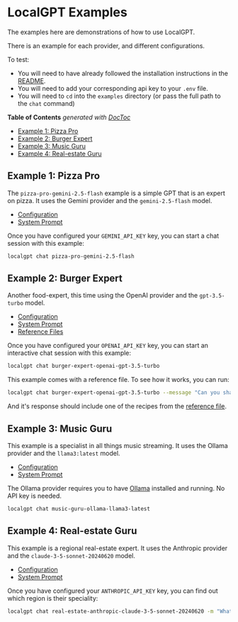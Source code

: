 # LocalGPT Examples

The examples here are demonstrations of how to use LocalGPT.

There is an example for each provider, and different configurations.

To test:
- You will need to have already followed the installation instructions in the [README](../README.md#installation--configuration).
- You will need to add your corresponding api key to your `.env` file.
- You will need to `cd` into the `examples` directory (or pass the full path to the `chat` command)

<!-- START doctoc generated TOC please keep comment here to allow auto update -->
<!-- DON'T EDIT THIS SECTION, INSTEAD RE-RUN doctoc TO UPDATE -->
**Table of Contents**  *generated with [DocToc](https://github.com/thlorenz/doctoc)*

- [Example 1: Pizza Pro](#example-1-pizza-pro)
- [Example 2: Burger Expert](#example-2-burger-expert)
- [Example 3: Music Guru](#example-3-music-guru)
- [Example 4: Real-estate Guru](#example-4-real-estate-guru)

<!-- END doctoc generated TOC please keep comment here to allow auto update -->

## Example 1: Pizza Pro

The `pizza-pro-gemini-2.5-flash` example is a simple GPT that is an expert on pizza. It uses the Gemini provider and the `gemini-2.5-flash` model.

- [Configuration](./pizza-pro-gemini-2.5-flash/gpt.json)
- [System Prompt](./pizza-pro-gemini-2.5-flash/SYSTEM_PROMPT.md)

Once you have configured your `GEMINI_API_KEY` key, you can start a chat session with this example:

```bash
localgpt chat pizza-pro-gemini-2.5-flash
```

## Example 2: Burger Expert

Another food-expert, this time using the OpenAI provider and the `gpt-3.5-turbo` model.

- [Configuration](./burger-expert-openai-gpt-3.5-turbo/gpt.json)
- [System Prompt](./burger-expert-openai-gpt-3.5-turbo/SYSTEM_PROMPT.md)
- [Reference Files](./burger-expert-openai-gpt-3.5-turbo/reference-files)

Once you have configured your `OPENAI_API_KEY` key, you can start an interactive chat session with this example:

```bash
localgpt chat burger-expert-openai-gpt-3.5-turbo
```

This example comes with a reference file. To see how it works, you can run:

```bash
localgpt chat burger-expert-openai-gpt-3.5-turbo --message "Can you share with me one of your top secret recipes?" --verbose
```

And it's response should include one of the recipes from the [reference file](./burger-expert-openai-gpt-3.5-turbo/reference-files/top-secret-recipes.md).

## Example 3: Music Guru

This example is a specialist in all things music streaming. It uses the Ollama provider and the `llama3:latest` model.

- [Configuration](./music-guru-ollama-llama3-latest/gpt.json)
- [System Prompt](./music-guru-ollama-llama3-latest/SYSTEM_PROMPT.md)

The Ollama provider requires you to have [Ollama](https://ollama.com/) installed and running. No API key is needed.

```bash
localgpt chat music-guru-ollama-llama3-latest
```

## Example 4: Real-estate Guru

This example is a regional real-estate expert. It uses the Anthropic provider and the `claude-3-5-sonnet-20240620` model.

- [Configuration](./real-estate-anthropic-claude-3-5-sonnet-20240620/gpt.json)
- [System Prompt](./real-estate-anthropic-claude-3-5-sonnet-20240620/SYSTEM_PROMPT.md)

Once you have configured your `ANTHROPIC_API_KEY` key, you can find out which region is their speciality:

```bash
localgpt chat real-estate-anthropic-claude-3-5-sonnet-20240620 -m "What region is your speciality?" --verbose
```
